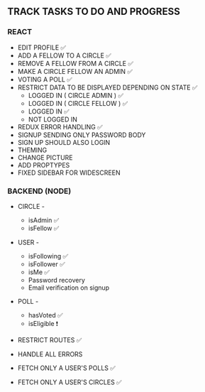 ## TRACK TASKS TO DO AND PROGRESS

### REACT
- EDIT PROFILE ✅
- ADD A FELLOW TO A CIRCLE ✅
- REMOVE A FELLOW FROM A CIRCLE ✅
- MAKE A CIRCLE FELLOW AN ADMIN ✅
- VOTING A POLL ✅
- RESTRICT DATA TO BE DISPLAYED DEPENDING ON STATE ✅
  - LOGGED IN ( CIRCLE ADMIN ) ✅
  - LOGGED IN ( CIRCLE FELLOW ) ✅
  - LOGGED IN ✅
  - NOT LOGGED IN
- REDUX ERROR HANDLING ✅
- SIGNUP SENDING ONLY PASSWORD BODY
- SIGN UP SHOULD ALSO LOGIN
- THEMING
- CHANGE PICTURE
- ADD PROPTYPES
- FIXED SIDEBAR FOR WIDESCREEN

### BACKEND (NODE)

  - CIRCLE -
    - isAdmin  ✅
    - isFellow  ✅
  - USER -
    - isFollowing  ✅
    - isFollower  ✅
    - isMe  ✅
    - Password recovery
    - Email verification on signup
  - POLL -
    - hasVoted ✅ 
    - isEligible ❗
- RESTRICT ROUTES  ✅

- HANDLE ALL ERRORS
- FETCH ONLY A USER'S POLLS  ✅
- FETCH ONLY A USER'S CIRCLES  ✅